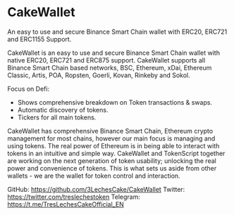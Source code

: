 # CakeWallet
An easy to use and secure Binance Smart Chain wallet with ERC20, ERC721 and ERC1155 Support.

CakeWallet is an easy to use and secure Binance Smart Chain wallet with native ERC20, ERC721 and ERC875 support. CakeWallet supports all Binance Smart Chain based networks, BSC, Ethereum, xDai, Ethereum Classic, Artis, POA, Ropsten, Goerli, Kovan, Rinkeby and Sokol.

Focus on Defi:
- Shows comprehensive breakdown on Token transactions & swaps.
- Automatic discovery of tokens.
- Tickers for all main tokens.

CakeWallet has comprehensive Binance Smart Chain, Ethereum crypto management for most chains, however our main focus is managing and using tokens. The real power of Ethereum is in being able to interact with tokens in an intuitive and simple way. CakeWallet and TokenScript together are working on the next generation of token usability; unlocking the real power and convenience of tokens. This is what sets us aside from other wallets - we are the wallet for token control and interaction.

GitHub: https://github.com/3LechesCake/CakeWallet
Twitter: https://twitter.com/treslechestoken
Telegram: https://t.me/TresLechesCakeOfficial_EN
